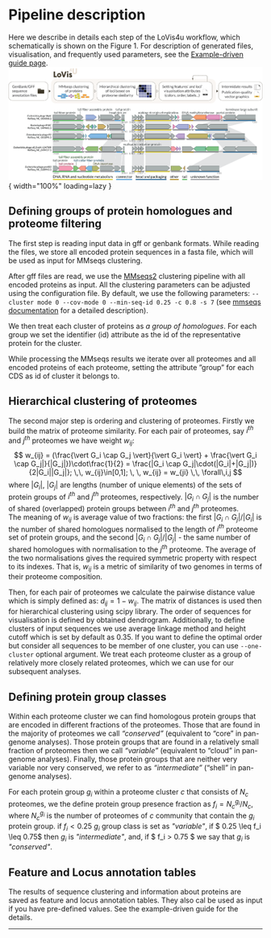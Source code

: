 # Pipeline description

Here we describe in details each step of the LoVis4u workflow, which schematically is shown on the Figure 1. For description of generated files, visualisation, and frequently used parameters, see the [Example-driven guide page](https://art-egorov.github.io/lovis4u/ExampleDrivenGuide/cmd_guide/). 
![pipeline](../img/lovis4u_pipeline.png){ width="100%" loading=lazy }  



## Defining groups of protein homologues and proteome filtering

The first step is reading input data in gff or genbank formats. While reading the files, we store all encoded protein sequences in a fasta file, which will be used as input for MMseqs clustering. 

After gff files are read, we use the [MMseqs2](https://github.com/soedinglab/mmseqs2) clustering pipeline with all encoded proteins as input. All the clustering parameters can be adjusted using the configuration file. By default, we use the following parameters: `--cluster mode 0 --cov-mode 0 --min-seq-id 0.25 -c 0.8 -s 7` (see [mmseqs documentation](https://mmseqs.com/latest/userguide.pdf) for a detailed description).

We then treat each cluster of proteins as *a group of homologues*. For each group we set the identifier (id) attribute as the id of the representative protein for the cluster.

While processing the MMseqs results we iterate over all proteomes and all encoded proteins of each proteome, setting the attribute ”group” for each CDS as id of cluster it belongs to. 

## Hierarchical clustering of proteomes

The second major step is ordering and clustering of proteomes. Firstly we build the matrix of proteome similarity. For each pair of proteomes, say $i^{th}$ and $j^{th}$ proteomes we have weight $w_{ij}:$
$$
w_{ij} = (\frac{\vert G_i \cap G_j \vert}{\vert G_i \vert} + \frac{\vert G_i \cap G_j|}{|G_j|})\cdot\frac{1}{2} = \frac{|G_i \cap G_j|\cdot(|G_i|+|G_j|)}{2|G_i||G_j|}; \,\, w_{ij}\in[0,1]; \, \, w_{ij} = w_{ji} \,\, \forall\,i,j
$$ 
where $|G_i|$, $|G_j|$ are lengths (number of unique elements) of the sets of protein groups of $i^{th}$ and $j^{th}$ proteomes, respectively. $|G_i \cap G_j|$ is the number of shared (overlapped) protein groups between $i^{th}$ and $j^{th}$ proteomes.  
The meaning of $w_{ij}$ is average value of two fractions: the first $|G_i \cap G_j|/|G_i|$ is the number of shared homologues normalised to the length of $i^{th}$ proteome set of protein groups, and the second $|G_i \cap G_j|/|G_j|$ - the same number of shared homologues with normalisation to the $j^{th}$ proteome. The average of the two normalisations gives the required symmetric property with respect to its indexes. That is, $w_{ij}$ is a metric of similarity of two genomes in terms of their proteome composition.

Then, for each pair of proteomes we calculate the pairwise distance value which is simply defined as: $d_{ij} = 1 - w_{ij}$. The matrix of distances is used then for hierarchical clustering using scipy library. The order of sequences for visualisation is defined by obtained dendrogram. Additionally, to define clusters of input sequences we use average linkage method and height cutoff which is set by default as 0.35. If you want to define the optimal order but consider all sequences to be member of one cluster, you can use `--one-cluster` optional argument. We treat each proteome cluster as a group of relatively more closely related proteomes, which we can use for our subsequent analyses.

## Defining protein group classes 

Within each proteome cluster we can find homologous protein groups that are encoded in different fractions of the proteomes. Those that are found in the majority of proteomes we call *“conserved”* (equivalent to “core” in pan-genome analyses). Those protein groups that are found in a relatively small fraction of proteomes then we call *“variable”* (equivalent to “cloud” in pan-genome analyses). Finally, those protein groups that are neither very variable nor very conserved, we refer to as *“intermediate”*  (“shell” in pan-genome analyses).

For each protein group $g_i$ within a proteome cluster $c$ that consists of $N_c$ proteomes, we the define protein group presence fraction as $f_i =  N_c^{g_i}/N_c$, where $N_c^{g_i}$ is the number of proteomes of $c$ community that contain the $g_i$ protein group. if $f_i < 0.25$ $g_i$ group class is set as *"variable"*, if $ 0.25 \leq f_i \leq 0.75$ then $g_i$ is *"intermediate"*, and, if $ f_i > 0.75 $ we say that $g_i$ is *"conserved"*. 


## Feature and Locus annotation tables 

The results of sequence clustering and information about proteins are saved as feature and locus annotation tables. They also cal be used as input if you have pre-defined values. See the example-driven guide for the details.

---
